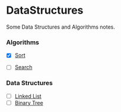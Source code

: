 # DataStructures
Some Data Structures and Algorithms notes.

### Algorithms
-[x] [Sort](algorithms/sort.md)
-[ ] [Search](algorithms/search.md)


### Data Structures
-[ ] [Linked List](datastructures/linked-list.md)
-[ ] [Binary Tree](datastructures/biary-tree.md)